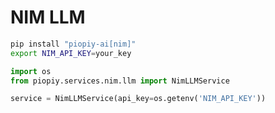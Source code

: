 # NIM LLM

```bash
pip install "piopiy-ai[nim]"
export NIM_API_KEY=your_key
```

```python
import os
from piopiy.services.nim.llm import NimLLMService

service = NimLLMService(api_key=os.getenv('NIM_API_KEY'))
```
